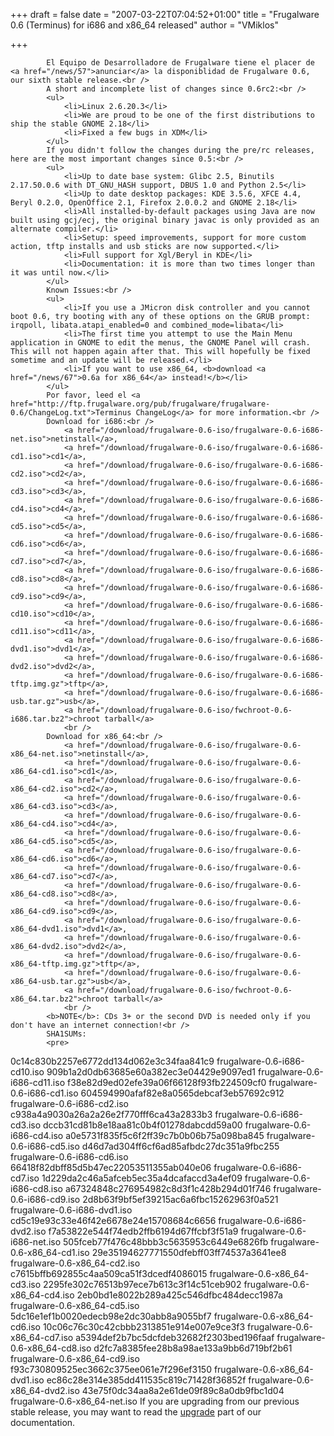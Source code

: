 
+++
draft = false
date = "2007-03-22T07:04:52+01:00"
title = "Frugalware 0.6 (Terminus) for i686 and x86_64 released"
author = "VMiklos"

+++

            El Equipo de Desarrolladore de Frugalware tiene el placer de <a href="/news/57">anunciar</a> la disponiblidad de Frugalware 0.6, our sixth stable release.<br />
            A short and incomplete list of changes since 0.6rc2:<br />
            <ul>
                <li>Linux 2.6.20.3</li>
                <li>We are proud to be one of the first distributions to ship the stable GNOME 2.18</li>
                <li>Fixed a few bugs in XDM</li>
            </ul>
            If you didn't follow the changes during the pre/rc releases, here are the most important changes since 0.5:<br />
            <ul>
                <li>Up to date base system: Glibc 2.5, Binutils 2.17.50.0.6 with DT_GNU_HASH support, DBUS 1.0 and Python 2.5</li>
                <li>Up to date desktop packages: KDE 3.5.6, XFCE 4.4, Beryl 0.2.0, OpenOffice 2.1, Firefox 2.0.0.2 and GNOME 2.18</li>
                <li>All installed-by-default packages using Java are now built using gcj/ecj, the original binary javac is only provided as an alternate compiler.</li>
                <li>Setup: speed improvements, support for more custom action, tftp installs and usb sticks are now supported.</li>
                <li>Full support for Xgl/Beryl in KDE</li>
                <li>Documentation: it is more than two times longer than it was until now.</li>
            </ul>
            Known Issues:<br />
            <ul>
                <li>If you use a JMicron disk controller and you cannot boot 0.6, try booting with any of these options on the GRUB prompt: irqpoll, libata.atapi_enabled=0 and combined_mode=libata</li>
                <li>The first time you attempt to use the Main Menu application in GNOME to edit the menus, the GNOME Panel will crash. This will not happen again after that. This will hopefully be fixed sometime and an update will be released.</li>
                <li>If you want to use x86_64, <b>download <a href="/news/67">0.6a for x86_64</a> instead!</b></li>
            </ul>
            Por favor, leed el <a href="http://ftp.frugalware.org/pub/frugalware/frugalware-0.6/ChangeLog.txt">Terminus ChangeLog</a> for more information.<br />
            Download for i686:<br />
                <a href="/download/frugalware-0.6-iso/frugalware-0.6-i686-net.iso">netinstall</a>,
                <a href="/download/frugalware-0.6-iso/frugalware-0.6-i686-cd1.iso">cd1</a>,
                <a href="/download/frugalware-0.6-iso/frugalware-0.6-i686-cd2.iso">cd2</a>,
                <a href="/download/frugalware-0.6-iso/frugalware-0.6-i686-cd3.iso">cd3</a>,
                <a href="/download/frugalware-0.6-iso/frugalware-0.6-i686-cd4.iso">cd4</a>,
                <a href="/download/frugalware-0.6-iso/frugalware-0.6-i686-cd5.iso">cd5</a>,
                <a href="/download/frugalware-0.6-iso/frugalware-0.6-i686-cd6.iso">cd6</a>,
                <a href="/download/frugalware-0.6-iso/frugalware-0.6-i686-cd7.iso">cd7</a>,
                <a href="/download/frugalware-0.6-iso/frugalware-0.6-i686-cd8.iso">cd8</a>,
                <a href="/download/frugalware-0.6-iso/frugalware-0.6-i686-cd9.iso">cd9</a>,
                <a href="/download/frugalware-0.6-iso/frugalware-0.6-i686-cd10.iso">cd10</a>,
                <a href="/download/frugalware-0.6-iso/frugalware-0.6-i686-cd11.iso">cd11</a>,
                <a href="/download/frugalware-0.6-iso/frugalware-0.6-i686-dvd1.iso">dvd1</a>,
                <a href="/download/frugalware-0.6-iso/frugalware-0.6-i686-dvd2.iso">dvd2</a>,
                <a href="/download/frugalware-0.6-iso/frugalware-0.6-i686-tftp.img.gz">tftp</a>,
                <a href="/download/frugalware-0.6-iso/frugalware-0.6-i686-usb.tar.gz">usb</a>,
                <a href="/download/frugalware-0.6-iso/fwchroot-0.6-i686.tar.bz2">chroot tarball</a>
                <br />
            Download for x86_64:<br />
                <a href="/download/frugalware-0.6-iso/frugalware-0.6-x86_64-net.iso">netinstall</a>,
                <a href="/download/frugalware-0.6-iso/frugalware-0.6-x86_64-cd1.iso">cd1</a>,
                <a href="/download/frugalware-0.6-iso/frugalware-0.6-x86_64-cd2.iso">cd2</a>,
                <a href="/download/frugalware-0.6-iso/frugalware-0.6-x86_64-cd3.iso">cd3</a>,
                <a href="/download/frugalware-0.6-iso/frugalware-0.6-x86_64-cd4.iso">cd4</a>,
                <a href="/download/frugalware-0.6-iso/frugalware-0.6-x86_64-cd5.iso">cd5</a>,
                <a href="/download/frugalware-0.6-iso/frugalware-0.6-x86_64-cd6.iso">cd6</a>,
                <a href="/download/frugalware-0.6-iso/frugalware-0.6-x86_64-cd7.iso">cd7</a>,
                <a href="/download/frugalware-0.6-iso/frugalware-0.6-x86_64-cd8.iso">cd8</a>,
                <a href="/download/frugalware-0.6-iso/frugalware-0.6-x86_64-cd9.iso">cd9</a>,
                <a href="/download/frugalware-0.6-iso/frugalware-0.6-x86_64-dvd1.iso">dvd1</a>,
                <a href="/download/frugalware-0.6-iso/frugalware-0.6-x86_64-dvd2.iso">dvd2</a>,
                <a href="/download/frugalware-0.6-iso/frugalware-0.6-x86_64-tftp.img.gz">tftp</a>,
                <a href="/download/frugalware-0.6-iso/frugalware-0.6-x86_64-usb.tar.gz">usb</a>,
                <a href="/download/frugalware-0.6-iso/fwchroot-0.6-x86_64.tar.bz2">chroot tarball</a>
                <br />
            <b>NOTE</b>: CDs 3+ or the second DVD is needed only if you don't have an internet connection!<br />
            SHA1SUMs:
            <pre>
0c14c830b2257e6772dd134d062e3c34faa841c9  frugalware-0.6-i686-cd10.iso
909b1a2d0db63685e60a382ec3e04429e9097ed1  frugalware-0.6-i686-cd11.iso
f38e82d9ed02efe39a06f66128f93fb224509cf0  frugalware-0.6-i686-cd1.iso
604594990afaf82e8a0565debcaf3eb57692c912  frugalware-0.6-i686-cd2.iso
c938a4a9030a26a2a26e2f770fff6ca43a2833b3  frugalware-0.6-i686-cd3.iso
dccb31cd81b8e18aa81c0b4f01278dabcdd59a00  frugalware-0.6-i686-cd4.iso
a0e5731f835f5c6f2ff39c7b0b06b75a098ba845  frugalware-0.6-i686-cd5.iso
d46d7ad304ff6cf6ad85afbdc27dc351a9fbc255  frugalware-0.6-i686-cd6.iso
66418f82dbff85d5b47ec22053511355ab040e06  frugalware-0.6-i686-cd7.iso
1d229da2c46a5afceb5ec35a4dcafaccd3a4ef09  frugalware-0.6-i686-cd8.iso
a67324848c276954982c8d3f1c428b294d01f746  frugalware-0.6-i686-cd9.iso
2d8b63f9bf5ef39215ac6a6fbc15262963f0a521  frugalware-0.6-i686-dvd1.iso
cd5c19e93c33e46f42e6678e24e15708684c6656  frugalware-0.6-i686-dvd2.iso
f7a53822e544f74edb2ffb6194d67ffcbf3f51a9  frugalware-0.6-i686-net.iso
505fceb77f476c48bbb3c5635953c6449e6826fb  frugalware-0.6-x86_64-cd1.iso
29e35194627771550dfebff03ff74537a3641ee8  frugalware-0.6-x86_64-cd2.iso
c7615bffb692855c4aa509ca51f3dcedf4086015  frugalware-0.6-x86_64-cd3.iso
2295fe302c76513b97ece7b613c3f14c51ceb902  frugalware-0.6-x86_64-cd4.iso
2eb0bd1e8022b289a425c546dfbc484decc1987a  frugalware-0.6-x86_64-cd5.iso
5dc16e1ef1b0020edecb98e2dc30abb8a9055bf7  frugalware-0.6-x86_64-cd6.iso
10c06c76c30c42cbbb2313851e914e007e9ce3f3  frugalware-0.6-x86_64-cd7.iso
a5394def2b7bc5dcfdeb32682f2303bed196faaf  frugalware-0.6-x86_64-cd8.iso
d2fc7a8385fee28b8a98ae133a9bb6d719bf2b61  frugalware-0.6-x86_64-cd9.iso
f93c730809525ec3662c375ee061e7f296ef3150  frugalware-0.6-x86_64-dvd1.iso
ec86c28e314e385dd411535c819c71428f36852f  frugalware-0.6-x86_64-dvd2.iso
43e75f0dc34aa8a2e61de09f89c8a0db9fbc1d04  frugalware-0.6-x86_64-net.iso
            </pre>
            If you are upgrading from our previous stable release, you may want to read the <a href="http://frugalware.org/docs/stable/upgrade">upgrade</a> part of our documentation.<br />
            
        